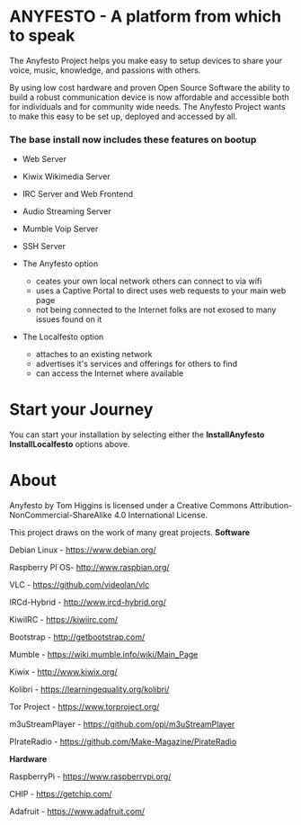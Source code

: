 # ANYFESTO - A platform from which to speak 

The Anyfesto Project helps you make easy to setup devices to share your voice, music, knowledge, and passions with others.

By using low cost hardware and proven Open Source Software the ability to build a robust communication device is now affordable and accessible both for individuals and for community wide needs. The Anyfesto Project wants to make this easy to be set up, deployed and accessed by all. 

### The base install now includes these features on bootup

* Web Server
* Kiwix Wikimedia Server
* IRC Server and Web Frontend
* Audio Streaming Server
* Mumble Voip Server
* SSH Server

* The Anyfesto option 
  * ceates your own local network others can connect to via wifi
  * uses a Captive Portal to direct uses web requests to your main web page
  * not being connected to the Internet folks are not exosed to many issues found on it

* The Localfesto option 
  * attaches to an existing network
  * advertises it's services and offerings for others to find
  * can access the Internet where available

# Start your Journey 

You can start your installation by selecting either the **InstallAnyfesto** **InstallLocalfesto** options above.


# About

Anyfesto by Tom Higgins is licensed under a Creative Commons Attribution-NonCommercial-ShareAlike 4.0 International License.


This project draws on the work of many great projects.
**Software**

Debian Linux - https://www.debian.org/

Raspberry PI OS-	http://www.raspbian.org/

VLC - 		https://github.com/videolan/vlc

IRCd-Hybrid - 	http://www.ircd-hybrid.org/

KiwiIRC - https://kiwiirc.com/

Bootstrap - http://getbootstrap.com/

Mumble - https://wiki.mumble.info/wiki/Main_Page

Kiwix - http://www.kiwix.org/

Kolibri - https://learningequality.org/kolibri/

Tor Project - https://www.torproject.org/

m3uStreamPlayer - https://github.com/opi/m3uStreamPlayer

PIrateRadio - 	https://github.com/Make-Magazine/PirateRadio

**Hardware**

RaspberryPi - https://www.raspberrypi.org/

CHIP - https://getchip.com/

Adafruit - https://www.adafruit.com/
 

